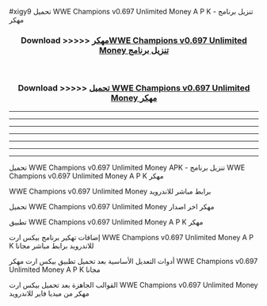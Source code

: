 #xigy9 تحميل WWE Champions v0.697 Unlimited Money  A P K - تنزيل برنامج مهكر



<div align="center">
<h3>Download >>>>> <a href="https://runaway1.web.app/?sq=WWE Champions v0.697 Unlimited Money ">مهكرWWE Champions v0.697 Unlimited Money  تنزيل برنامج</a></h3><br>

<h3>Download >>>>> <a href="https://runaway1.web.app/?sq=WWE Champions v0.697 Unlimited Money ">تحميل WWE Champions v0.697 Unlimited Money  مهكر</a></h3>
</div>


----------------------------------------------------------

----------------------------------------------------------

----------------------------------------------------------

----------------------------------------------------------

----------------------------------------------------------

----------------------------------------------------------

----------------------------------------------------------

تحميل WWE Champions v0.697 Unlimited Money  APK - تنزيل برنامج WWE Champions v0.697 Unlimited Money  A P K مهكر

WWE Champions v0.697 Unlimited Money  برابط مباشر للاندرويد

تحميل WWE Champions v0.697 Unlimited Money  مهكر اخر اصدار

تطبيق WWE Champions v0.697 Unlimited Money  A P K مهكر

إضافات تهكير برنامج بيكس ارت WWE Champions v0.697 Unlimited Money  A P K للاندرويد برابط مباشر مجانا

أدوات التعديل الأساسية بعد تحميل تطبيق بيكس ارت مهكر WWE Champions v0.697 Unlimited Money  A P K مجانا

القوالب الجاهزة بعد تحميل بيكس ارت WWE Champions v0.697 Unlimited Money  مهكر من ميديا فاير للاندرويد


